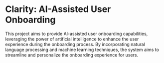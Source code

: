 # Clarity: AI-Assisted User Onboarding

This project aims to provide AI-assisted user onboarding capabilities, leveraging the power of artificial intelligence to enhance the user experience during the onboarding process. By incorporating natural language processing and machine learning techniques, the system aims to streamline and personalize the onboarding experience for users.